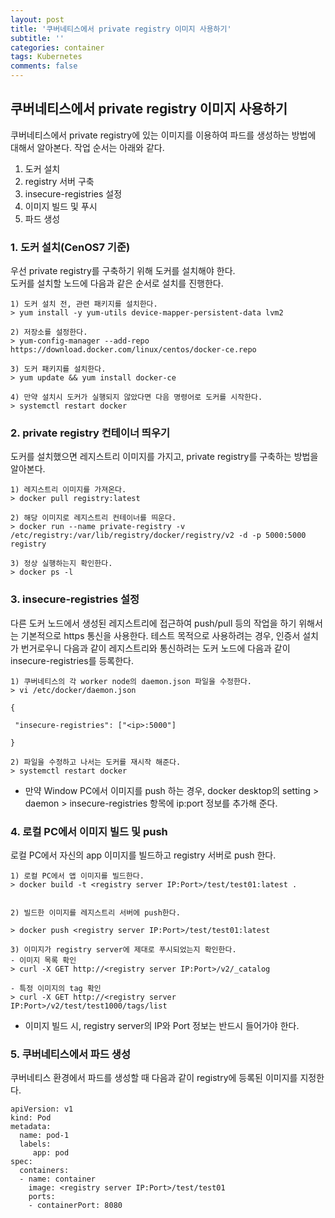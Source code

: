 ```yaml
---
layout: post
title: '쿠버네티스에서 private registry 이미지 사용하기'
subtitle: ''
categories: container
tags: Kubernetes
comments: false
---
```


## 쿠버네티스에서 private registry 이미지 사용하기 ##
쿠버네티스에서 private registry에 있는 이미지를 이용하여 파드를 생성하는 방법에 대해서 알아본다. 작업 순서는 아래와 같다.

1. 도커 설치  
2. registry 서버 구축  
3. insecure-registries 설정  
4. 이미지 빌드 및 푸시  
5. 파드 생성  

### 1. 도커 설치(CenOS7 기준) ###
우선 private registry를 구축하기 위해 도커를 설치해야 한다.  
도커를 설치할 노드에 다음과 같은 순서로 설치를 진행한다.
```
1) 도커 설치 전, 관련 패키지를 설치한다.
> yum install -y yum-utils device-mapper-persistent-data lvm2 

2) 저장소를 설정한다.
> yum-config-manager --add-repo https://download.docker.com/linux/centos/docker-ce.repo

3) 도커 패키지를 설치한다.
> yum update && yum install docker-ce

4) 만약 설치시 도커가 실행되지 않았다면 다음 명령어로 도커를 시작한다.
> systemctl restart docker
```

### 2. private registry 컨테이너 띄우기 ###
도커를 설치했으면 레지스트리 이미지를 가지고, private registry를 구축하는 방법을 알아본다. 
```
1) 레지스트리 이미지를 가져온다.
> docker pull registry:latest

2) 해당 이미지로 레지스트리 컨테이너를 띄운다.
> docker run --name private-registry -v /etc/registry:/var/lib/registry/docker/registry/v2 -d -p 5000:5000 registry

3) 정상 실행하는지 확인한다.
> docker ps -l
```

### 3. insecure-registries 설정 ###
다른 도커 노드에서 생성된 레지스트리에 접근하여 push/pull 등의 작업을 하기 위해서는 기본적으로 https 통신을 사용한다. 테스트 목적으로 사용하려는 경우, 인증서 설치가 번거로우니 다음과 같이 레지스트리와 통신하려는 도커 노드에 다음과 같이 insecure-registries를 등록한다. 
```
1) 쿠버네티스의 각 worker node의 daemon.json 파일을 수정한다.
> vi /etc/docker/daemon.json

{

 "insecure-registries": ["<ip>:5000"]

}

2) 파일을 수정하고 나서는 도커를 재시작 해준다.
> systemctl restart docker
```

* 만약 Window PC에서 이미지를 push 하는 경우, docker desktop의 setting > daemon > insecure-registries 항목에 ip:port 정보를 추가해 준다. 

### 4. 로컬 PC에서 이미지 빌드 및 push ###
로컬 PC에서 자신의 app 이미지를 빌드하고 registry 서버로 push 한다.
```
1) 로컬 PC에서 앱 이미지를 빌드한다. 
> docker build -t <registry server IP:Port>/test/test01:latest .


2) 빌드한 이미지를 레지스트리 서버에 push한다.

> docker push <registry server IP:Port>/test/test01:latest

3) 이미지가 registry server에 제대로 푸시되었는지 확인한다.
- 이미지 목록 확인
> curl -X GET http://<registry server IP:Port>/v2/_catalog 

- 특정 이미지의 tag 확인
> curl -X GET http://<registry server IP:Port>/v2/test/test1000/tags/list
```

* 이미지 빌드 시, registry server의 IP와 Port 정보는 반드시 들어가야 한다. 

### 5. 쿠버네티스에서 파드 생성 ###
쿠버네티스 환경에서 파드를 생성할 때 다음과 같이 registry에 등록된 이미지를 지정한다.
```
apiVersion: v1
kind: Pod
metadata:
  name: pod-1
  labels:
     app: pod
spec:
  containers:
  - name: container
    image: <registry server IP:Port>/test/test01
    ports:
    - containerPort: 8080
```
